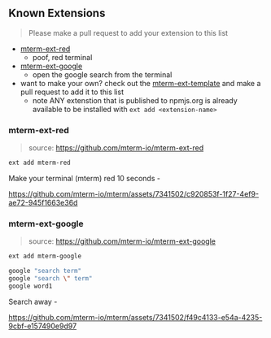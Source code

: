 ## Known Extensions

> Please make a pull request to add your extension to this list

- [mterm-ext-red](#mterm-ext-red)
  - poof, red terminal
- [mterm-ext-google](#mterm-ext-google)
  - open the google search from the terminal
- want to make your own? check out the [mterm-ext-template](https://github.com/mterm-io/mterm-ext-template) and make a pull request to add it to this list
  - note ANY extenstion that is published to npmjs.org is already available to be installed with `ext add <extension-name>`

### mterm-ext-red

> source: https://github.com/mterm-io/mterm-ext-red
```bash
ext add mterm-red
```
Make your terminal (mterm) red 10 seconds -

https://github.com/mterm-io/mterm/assets/7341502/c920853f-1f27-4ef9-ae72-945f1663e36d

### mterm-ext-google

> source: https://github.com/mterm-io/mterm-ext-google
```bash
ext add mterm-google
```

```bash
google "search term"
google "search \" term"
google word1
```

Search away -

https://github.com/mterm-io/mterm/assets/7341502/f49c4133-e54a-4235-9cbf-e157490e9d97

